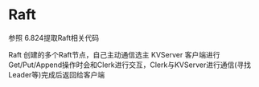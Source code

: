 # Raft
参照 6.824提取Raft相关代码


Raft		创建的多个Raft节点，自己主动通信选主
KVServer	客户端进行Get/Put/Append操作时会和Clerk进行交互，Clerk与KVServer进行通信(寻找Leader等)完成后返回给客户端
